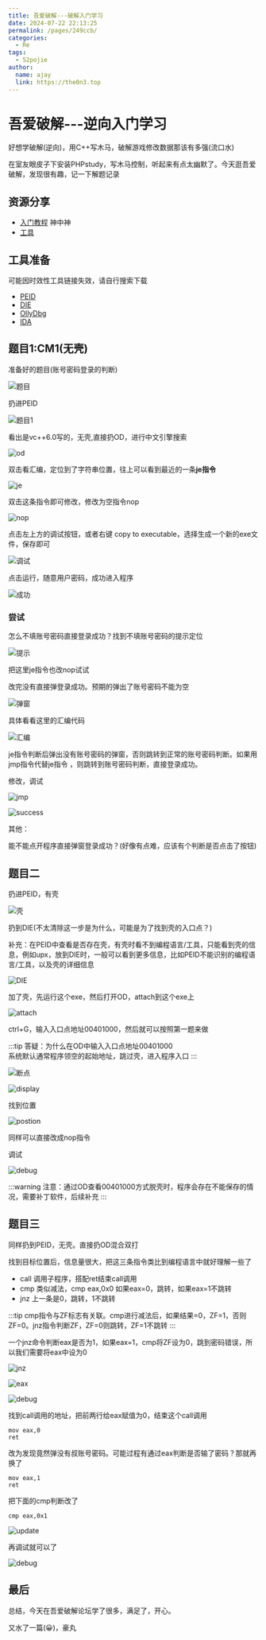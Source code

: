 ```yaml
---
title: 吾爱破解---破解入门学习
date: 2024-07-22 22:13:25
permalink: /pages/249ccb/
categories:
  - Re
tags:
  - 52pojie
author: 
  name: ajay
  link: https://the0n3.top
---
```

# 吾爱破解---逆向入门学习

好想学破解(逆向)，用C++写木马，破解游戏修改数据那该有多强(流口水)

在室友眼皮子下安装PHPstudy，写木马控制，听起来有点太幽默了。今天逛吾爱破解，发现很有趣，记一下解题记录
## 资源分享

- [入门教程](https://www.52pojie.cn/thread-1358649-1-1.html)   神中神
- [工具](https://down.52pojie.cn/)


## 工具准备

可能因时效性工具链接失效，请自行搜索下载

- [PEID](https://down.52pojie.cn/Tools/PEtools/PEiD%200.95.zip)
- [DIE](https://down.52pojie.cn/Tools/PEtools/DIE_winxp_portable_3.09_x86.zip)
- [OllyDbg](https://down.52pojie.cn/Tools/Debuggers/%E5%90%BE%E7%88%B1%E7%A0%B4%E8%A7%A3%E4%B8%93%E7%94%A8%E7%89%88Ollydbg.rar)
- [IDA](https://down.52pojie.cn/Tools/Disassemblers/IDA_Pro_v8.3_Portable.zip)

## 题目1:CM1(无壳)

准备好的题目(账号密码登录的判断)

![题目](https://the0n3.top/medias/re01/0.png)

扔进PEID

![题目1](https://the0n3.top/medias/re01/1.png)

看出是vc++6.0写的，无壳,直接扔OD，进行中文引擎搜索

![od](https://the0n3.top/medias/re01/2.png)

双击看汇编，定位到了字符串位置，往上可以看到最近的一条**je指令**

![je](https://the0n3.top/medias/re01/3.png)

双击这条指令即可修改，修改为空指令nop

![nop](https://the0n3.top/medias/re01/5.png)

点击左上方的调试按钮，或者右键 copy to executable，选择生成一个新的exe文件，保存即可

![调试](https://the0n3.top/medias/re01/4.png)

点击运行，随意用户密码，成功进入程序

![成功](https://the0n3.top/medias/re01/6.png)

### 尝试

怎么不填账号密码直接登录成功？找到不填账号密码的提示定位

![提示](https://the0n3.top/medias/re01/7.png)

把这里je指令也改nop试试

改完没有直接弹登录成功。预期的弹出了账号密码不能为空

![弹窗](https://the0n3.top/medias/re01/8.png)

具体看看这里的汇编代码

![汇编](https://the0n3.top/medias/re01/9.png)

je指令判断后弹出没有账号密码的弹窗，否则跳转到正常的账号密码判断。如果用jmp指令代替je指令
，则跳转到账号密码判断，直接登录成功。

修改，调试

![jmp](https://the0n3.top/medias/re01/10.png)

![success](https://the0n3.top/medias/re01/11.png)

其他：

能不能点开程序直接弹窗登录成功？(好像有点难，应该有个判断是否点击了按钮)

## 题目二

扔进PEID，有壳

![壳](https://the0n3.top/medias/re01/12.png)

扔到DIE(不太清除这一步是为什么，可能是为了找到壳的入口点？)


补充：在PEID中查看是否存在壳，有壳时看不到编程语言/工具，只能看到壳的信息，例如upx，放到DIE时，一般可以看到更多信息，比如PEID不能识别的编程语言/工具，以及壳的详细信息

![DIE](https://the0n3.top/medias/re01/13.png)

加了壳，先运行这个exe，然后打开OD，attach到这个exe上

![attach](https://the0n3.top/medias/re01/14.png)

ctrl+G，输入入口点地址00401000，然后就可以按照第一题来做

:::tip
答疑：为什么在OD中输入入口点地址00401000  
系统默认通常程序领空的起始地址，跳过壳，进入程序入口
:::

![断点](https://the0n3.top/medias/re01/15.png)

![display](https://the0n3.top/medias/re01/16.png)

找到位置

![postion](https://the0n3.top/medias/re01/17.png)

同样可以直接改成nop指令

调试

![debug](https://the0n3.top/medias/re01/18.png)

:::warning
注意：通过OD查看00401000方式脱壳时，程序会存在不能保存的情况，需要补丁软件，后续补充
:::

## 题目三

同样扔到PEID，无壳。直接扔OD混合双打

找到目标位置后，信息量很大，把这三条指令类比到编程语言中就好理解一些了

- call 调用子程序，搭配ret结束call调用
- cmp 类似减法，cmp eax,0x0  如果eax=0，跳转，如果eax=1不跳转
- jnz 上一条是0，跳转，1不跳转

:::tip
cmp指令与ZF标志有关联。cmp进行减法后，如果结果=0，ZF=1，否则ZF=0。jnz指令判断ZF，ZF=0则跳转，ZF=1不跳转
:::

一个jnz命令判断eax是否为1，如果eax=1，cmp将ZF设为0，跳到密码错误，所以我们需要将eax中设为0

![jnz](https://the0n3.top/medias/re01/19.png)

![eax](https://the0n3.top/medias/re01/20.png)

![debug](https://the0n3.top/medias/re01/21.png)

找到call调用的地址，把前两行给eax赋值为0，结束这个call调用

```
mov eax,0
ret
```

改为发现竟然弹没有叔账号密码。可能过程有通过eax判断是否输了密码？那就再换了

```
mov eax,1
ret
```

把下面的cmp判断改了

```
cmp eax,0x1
```

![update](https://the0n3.top/medias/re01/22.png)

再调试就可以了

![debug](https://the0n3.top/medias/re01/23.png)


## 最后

总结，今天在吾爱破解论坛学了很多，满足了，开心。

又水了一篇(😀)，豪丸